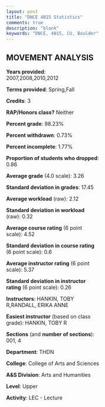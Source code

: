 ```yaml
---
layout: post
title: "DNCE 4015 Statistics"
comments: true
description: "blank"
keywords: "DNCE, 4015, CU, Boulder"
--- 
```

<head>
<script src="https://ajax.googleapis.com/ajax/libs/jquery/2.1.3/jquery.min.js"></script>
<script src="https://dl.dropboxusercontent.com/s/pc42nxpaw1ea4o9/highcharts.js?dl=0"></script>
<!-- <script src="../assets/js/highcharts.js"></script> -->
<style type="text/css">@font-face {
	font-family: "Bebas Neue";
	src: url(https://www.filehosting.org/file/details/544349/BebasNeue%20Regular.otf) format("opentype");
	}
	h1.Bebas { 
		font-family: "Bebas Neue", Verdana, Tahoma;
	}
</style>
</head>
<body>
	<div id="container" style="float: right; width: 45%; height: 88%; margin-left: 2.5%; margin-right: 2.5%;"></div>
	<script language="JavaScript">
		$(document).ready(function() {
		var chart = {type: 'column'};
		var title = {text: 'Grade Distribution'};
		var xAxis = {categories: ['A','B','C','D','F'],crosshair: true};
		var yAxis = {min: 0,title: {text: 'Percentage'}};
		var tooltip = {headerFormat: '<center><b><span style="font-size:20px">{point.key}</span></b></center>',
		               pointFormat: '<td style="padding:0"><b>{point.y:.1f}%</b></td>',
		               footerFormat: '</table>',shared: true,useHTML: true};
		var plotOptions = {column: {pointPadding: 0.0,borderWidth: 0}};  
		var credits = {enabled: false};var series= [{name: 'Percent',data: [44.25,40.71,14.16,0.0,0.88,]}];
		var json = {};
		json.chart = chart;
		json.title = title;
		json.tooltip = tooltip;
		json.xAxis = xAxis;
		json.yAxis = yAxis;  
		json.series = series;
		json.plotOptions = plotOptions;  
		json.credits = credits;
		$('#container').highcharts(json);
	});
	</script>
</body>
			   
## MOVEMENT ANALYSIS

**Years provided**: 2007,2008,2010,2012

**Terms provided**: Spring,Fall

**Credits**: 3

**RAP/Honors class?** Neither

**Percent grade**: 98.23%

**Percent withdrawn**: 0.73%

**Percent incomplete**: 1.77%

**Proportion of students who dropped**: 0.86

**Average grade** (4.0 scale): 3.26

**Standard deviation in grades**: 17.45

**Average workload** (raw): 2.12

**Standard deviation in workload** (raw): 0.32

**Average course rating** (6 point scale): 4.52

**Standard deviation in course rating** (6 point scale): 0.6

**Average instructor rating** (6 point scale): 5.37

**Standard deviation in instructor rating** (6 point scale): 0.26

**Instructors**: HANKIN, TOBY R,RANDALL, ERIKA ANNE

**Easiest instructor** (based on class grade): HANKIN, TOBY R

**Sections** (and **number of sections**): 001, 4

**Department**: THDN

**College**: College of Arts and Sciences

**A&S Division**: Arts and Humanities

**Level**: Upper

**Activity**: LEC - Lecture